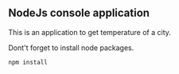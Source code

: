 ## NodeJs console application

This is an application to get temperature of a city.

Dont't forget to install node packages.

```
npm install

```